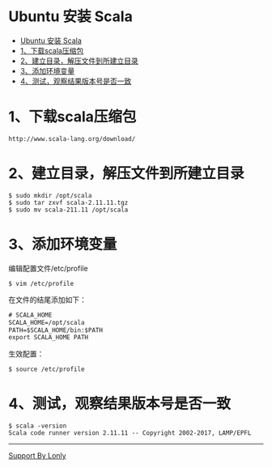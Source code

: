 # Ubuntu 安装 Scala

<!-- TOC -->

- [Ubuntu 安装 Scala](#ubuntu-安装-scala)
- [1、下载scala压缩包](#1下载scala压缩包)
- [2、建立目录，解压文件到所建立目录](#2建立目录解压文件到所建立目录)
- [3、添加环境变量](#3添加环境变量)
- [4、测试，观察结果版本号是否一致](#4测试观察结果版本号是否一致)

<!-- /TOC -->

# 1、下载scala压缩包
```
http://www.scala-lang.org/download/
```

# 2、建立目录，解压文件到所建立目录
```
$ sudo mkdir /opt/scala
$ sudo tar zxvf scala-2.11.11.tgz 
$ sudo mv scala-211.11 /opt/scala
``` 

# 3、添加环境变量
编辑配置文件/etc/profile
```
$ vim /etc/profile
```
在文件的结尾添加如下：
```XML
# SCALA_HOME
SCALA_HOME=/opt/scala
PATH=$SCALA_HOME/bin:$PATH
export SCALA_HOME PATH
```
生效配置：
```
$ source /etc/profile
```

# 4、测试，观察结果版本号是否一致
```
$ scala -version
Scala code runner version 2.11.11 -- Copyright 2002-2017, LAMP/EPFL
```


____
[Support By Lonly](mailto:lonly197@gmail.com)